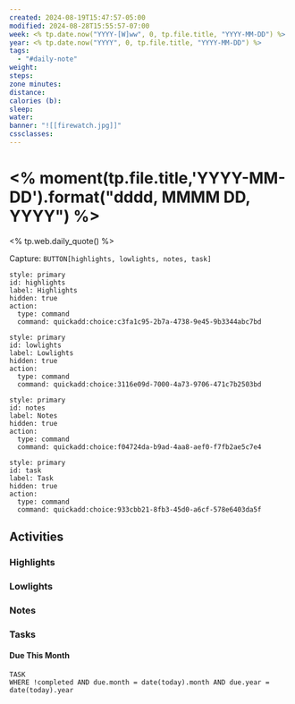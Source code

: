 ```yaml
---
created: 2024-08-19T15:47:57-05:00
modified: 2024-08-28T15:55:57-07:00
week: <% tp.date.now("YYYY-[W]ww", 0, tp.file.title, "YYYY-MM-DD") %>
year: <% tp.date.now("YYYY", 0, tp.file.title, "YYYY-MM-DD") %>
tags:
  - "#daily-note"
weight: 
steps: 
zone minutes: 
distance: 
calories (b): 
sleep: 
water: 
banner: "![[firewatch.jpg]]"
cssclasses: 
---
```

# <% moment(tp.file.title,'YYYY-MM-DD').format("dddd, MMMM DD, YYYY") %>

<% tp.web.daily_quote() %>

Capture: `BUTTON[highlights, lowlights, notes, task]`

```meta-bind-button
style: primary
id: highlights
label: Highlights
hidden: true
action:
  type: command
  command: quickadd:choice:c3fa1c95-2b7a-4738-9e45-9b3344abc7bd
```

```meta-bind-button
style: primary
id: lowlights
label: Lowlights
hidden: true
action:
  type: command
  command: quickadd:choice:3116e09d-7000-4a73-9706-471c7b2503bd
```

```meta-bind-button
style: primary
id: notes
label: Notes
hidden: true
action:
  type: command
  command: quickadd:choice:f04724da-b9ad-4aa8-aef0-f7fb2ae5c7e4
```

```meta-bind-button
style: primary
id: task
label: Task
hidden: true
action:
  type: command
  command: quickadd:choice:933cbb21-8fb3-45d0-a6cf-578e6403da5f
```

## Activities

### Highlights
 
### Lowlights

### Notes

### Tasks

#### Due This Month

```dataview
TASK
WHERE !completed AND due.month = date(today).month AND due.year = date(today).year
```